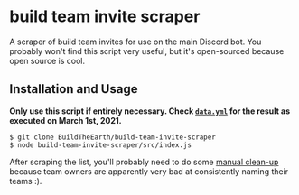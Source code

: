 # build team invite scraper

A scraper of build team invites for use on the main Discord bot. You probably won't find this script very useful, but it's open-sourced because open source is cool.

## Installation and Usage

**Only use this script if entirely necessary. Check [`data.yml`](data.yml) for the result as executed on March 1st, 2021.**

    $ git clone BuildTheEarth/build-team-invite-scraper
    $ node build-team-invite-scraper/src/index.js

After scraping the list, you'll probably need to do some [manual clean-up](commit/dc548cd0) because team owners are apparently very bad at consistently naming their teams :).
